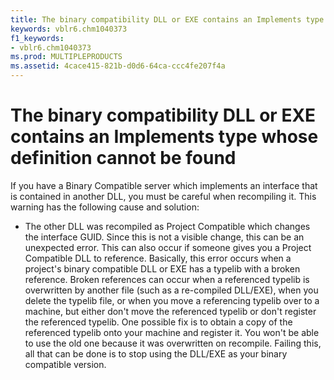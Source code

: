 ```yaml
---
title: The binary compatibility DLL or EXE contains an Implements type whose definition cannot be found
keywords: vblr6.chm1040373
f1_keywords:
- vblr6.chm1040373
ms.prod: MULTIPLEPRODUCTS
ms.assetid: 4cace415-821b-d0d6-64ca-ccc4fe207f4a
---
```



# The binary compatibility DLL or EXE contains an Implements type whose definition cannot be found

If you have a Binary Compatible server which implements an interface that is contained in another DLL, you must be careful when recompiling it. This warning has the following cause and solution:



- The other DLL was recompiled as Project Compatible which changes the interface GUID. Since this is not a visible change, this can be an unexpected error. This can also occur if someone gives you a Project Compatible DLL to reference. Basically, this error occurs when a project's binary compatible DLL or EXE has a typelib with a broken reference. Broken references can occur when a referenced typelib is overwritten by another file (such as a re-compiled DLL/EXE), when you delete the typelib file, or when you move a referencing typelib over to a machine, but either don't move the referenced typelib or don't register the referenced typelib. One possible fix is to obtain a copy of the referenced typelib onto your machine and register it. You won't be able to use the old one because it was overwritten on recompile. Failing this, all that can be done is to stop using the DLL/EXE as your binary compatible version.
    


